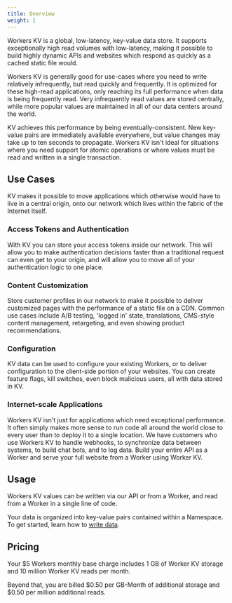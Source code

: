 ```yaml
---
title: Overview
weight: 1
---
```


Workers KV is a global, low-latency, key-value data store. It supports exceptionally high read volumes with low-latency, making it possible to build highly dynamic APIs and websites which respond as quickly as a cached static file would.

Workers KV is generally good for use-cases where you need to write relatively infrequently, but read quickly and frequently. It is optimized for these high-read applications, only reaching its full performance when data is being frequently read. Very infrequently read values are stored centrally, while more popular values are maintained in all of our data centers around the world.

KV achieves this performance by being eventually-consistent. New key-value pairs are immediately available everywhere, but value changes may take up to ten seconds to propagate. Workers KV isn't ideal for situations where you need support for atomic operations or where values must be read and written in a single transaction.

## Use Cases

KV makes it possible to move applications which otherwise would have to live in a central origin, onto our network which lives within the fabric of the Internet itself.

### Access Tokens and Authentication

With KV you can store your access tokens inside our network. This will allow you to make authentication decisions faster than a traditional request can even get to your origin, and will allow you to move all of your authentication logic to one place.

### Content Customization

Store customer profiles in our network to make it possible to deliver customized pages with the performance of a static file on a CDN. Common use cases include A/B testing, 'logged in' state, translations, CMS-style content management, retargeting, and even showing product recommendations.

### Configuration

KV data can be used to configure your existing Workers, or to deliver configuration to the client-side portion of your websites. You can create feature flags, kill switches, even block malicious users, all with data stored in KV.

### Internet-scale Applications

Workers KV isn't just for applications which need exceptional performance. It often simply makes more sense to run code all around the world close to every user than to deploy it to a single location. We have customers who use Workers KV to handle webhooks, to synchronize data between systems, to build chat bots, and to log data. Build your entire API as a Worker and serve your full website from a Worker using Worker KV.

## Usage

Workers KV values can be written via our API or from a Worker, and read from a Worker in a single line of code.

Your data is organized into key-value pairs contained within a Namespace. To get started, learn how to [write data](./writing-data).

## Pricing

Your \$5 Workers monthly base charge includes 1 GB of Worker KV storage and 10 million Worker KV reads per month.

Beyond that, you are billed $0.50 per GB-Month of additional storage and $0.50 per million additional reads.
